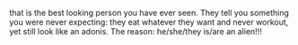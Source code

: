 that is the best looking 
person you have ever seen. They tell you 
something you were never expecting: they 
eat whatever they want and never workout, yet
still look like an adonis. The reason: 
he/she/they is/are an alien!!!